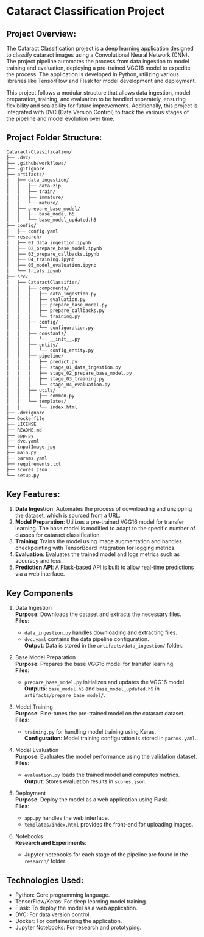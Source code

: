 # Cataract Classification Project
## Project Overview: 
The Cataract Classification project is a deep learning application designed to classify cataract images using a Convolutional Neural Network (CNN). The project pipeline automates the process from data ingestion to model training and evaluation, deploying a pre-trained VGG16 model to expedite the process. The application is developed in Python, utilizing various libraries like TensorFlow and Flask for model development and deployment.

This project follows a modular structure that allows data ingestion, model preparation, training, and evaluation to be handled separately, ensuring flexibility and scalability for future improvements. Additionally, this project is integrated with DVC (Data Version Control) to track the various stages of the pipeline and model evolution over time.

## Project Folder Structure:
```bash
Cataract-Classification/
├── .dvc/
├── .github/workflows/
├── .gitignore
├── artifacts/
│   ├── data_ingestion/
│   │   ├── data.zip
│   │   ├── train/
│   │   ├── immature/
│   │   └── mature/
│   ├── prepare_base_model/
│   │   ├── base_model.h5
│   │   └── base_model_updated.h5
├── config/
│   ├── config.yaml
├── research/
│   ├── 01_data_ingestion.ipynb
│   ├── 02_prepare_base_model.ipynb
│   ├── 03_prepare_callbacks.ipynb
│   ├── 04_training.ipynb
│   ├── 05_model_evaluation.ipynb
│   └── trials.ipynb
├── src/
│   ├── CataractClassifier/
│   │   ├── components/
│   │   │   ├── data_ingestion.py
│   │   │   ├── evaluation.py
│   │   │   ├── prepare_base_model.py
│   │   │   ├── prepare_callbacks.py
│   │   │   └── training.py
│   │   ├── config/
│   │   │   └── configuration.py
│   │   ├── constants/
│   │   │   └── __init__.py
│   │   ├── entity/
│   │   │   └── config_entity.py
│   │   ├── pipeline/
│   │   │   ├── predict.py
│   │   │   ├── stage_01_data_ingestion.py
│   │   │   ├── stage_02_prepare_base_model.py
│   │   │   ├── stage_03_training.py
│   │   │   └── stage_04_evaluation.py
│   │   ├── utils/
│   │   │   ├── common.py
│   │   └── templates/
│   │       └── index.html
├── .dvcignore
├── Dockerfile
├── LICENSE
├── README.md
├── app.py
├── dvc.yaml
├── inputImage.jpg
├── main.py
├── params.yaml
├── requirements.txt
├── scores.json
└── setup.py
```
## Key Features:
1. **Data Ingestion**: Automates the process of downloading and unzipping the dataset, which is sourced from a URL.
2. **Model Preparation**: Utilizes a pre-trained VGG16 model for transfer learning. The base model is modified to adapt to the specific number of classes for cataract classification.
3. **Training**: Trains the model using image augmentation and handles checkpointing with TensorBoard integration for logging metrics.
4. **Evaluation**: Evaluates the trained model and logs metrics such as accuracy and loss.
5. **Prediction API**: A Flask-based API is built to allow real-time predictions via a web interface.

## Key Components

1. Data Ingestion  
   **Purpose**: Downloads the dataset and extracts the necessary files.  
   **Files**:  
   - `data_ingestion.py` handles downloading and extracting files.  
   - `dvc.yaml` contains the data pipeline configuration.  
   **Output**: Data is stored in the `artifacts/data_ingestion/` folder.

2. Base Model Preparation  
   **Purpose**: Prepares the base VGG16 model for transfer learning.  
   **Files**:  
   - `prepare_base_model.py` initializes and updates the VGG16 model.  
   **Outputs**: `base_model.h5` and `base_model_updated.h5` in `artifacts/prepare_base_model/`.

3. Model Training  
   **Purpose**: Fine-tunes the pre-trained model on the cataract dataset.  
   **Files**:  
   - `training.py` for handling model training using Keras.  
   **Configuration**: Model training configuration is stored in `params.yaml`.

4. Model Evaluation  
   **Purpose**: Evaluates the model performance using the validation dataset.  
   **Files**:  
   - `evaluation.py` loads the trained model and computes metrics.  
   **Output**: Stores evaluation results in `scores.json`.

5. Deployment  
   **Purpose**: Deploy the model as a web application using Flask.  
   **Files**:  
   - `app.py` handles the web interface.  
   - `templates/index.html` provides the front-end for uploading images.

6. Notebooks  
   **Research and Experiments**:  
   - Jupyter notebooks for each stage of the pipeline are found in the `research/` folder.


## Technologies Used:
- Python: Core programming language.
- TensorFlow/Keras: For deep learning model training.
- Flask: To deploy the model as a web application.
- DVC: For data version control.
- Docker: For containerizing the application.
- Jupyter Notebooks: For research and prototyping.
